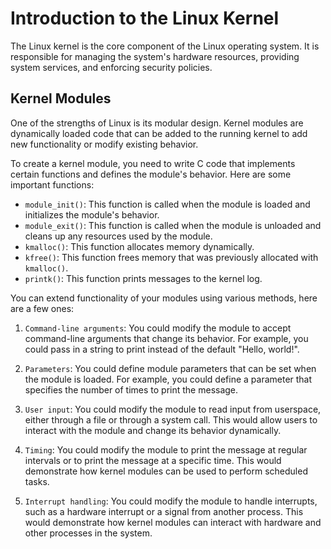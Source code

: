 # Introduction to the Linux Kernel

The Linux kernel is the core component of the Linux operating system. It is responsible for managing the system's hardware resources, providing system services, and enforcing security policies.

## Kernel Modules

One of the strengths of Linux is its modular design. Kernel modules are dynamically loaded code that can be added to the running kernel to add new functionality or modify existing behavior.

To create a kernel module, you need to write C code that implements certain functions and defines the module's behavior. Here are some important functions:

- `module_init()`: This function is called when the module is loaded and initializes the module's behavior.
- `module_exit()`: This function is called when the module is unloaded and cleans up any resources used by the module.
- `kmalloc()`: This function allocates memory dynamically.
- `kfree()`: This function frees memory that was previously allocated with `kmalloc()`.
- `printk()`: This function prints messages to the kernel log.

You can extend functionality of your modules using various methods, here are a few ones:

1. `Command-line arguments`: You could modify the module to accept command-line arguments that change its behavior. For example, you could pass in a string to print instead of the default "Hello, world!".

2. `Parameters`: You could define module parameters that can be set when the module is loaded. For example, you could define a parameter that specifies the number of times to print the message.

3. `User input`: You could modify the module to read input from userspace, either through a file or through a system call. This would allow users to interact with the module and change its behavior dynamically.

4. `Timing`: You could modify the module to print the message at regular intervals or to print the message at a specific time. This would demonstrate how kernel modules can be used to perform scheduled tasks.

5. `Interrupt handling`: You could modify the module to handle interrupts, such as a hardware interrupt or a signal from another process. This would demonstrate how kernel modules can interact with hardware and other processes in the system.
